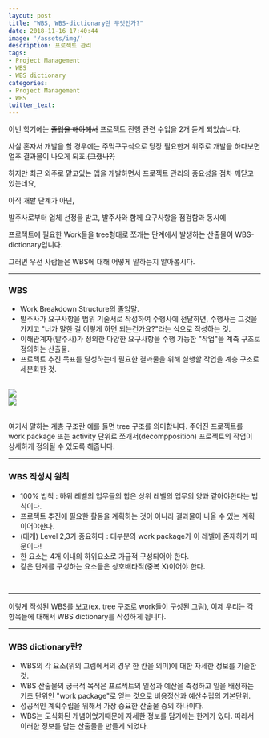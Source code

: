 ```yaml
---
layout: post
title: "WBS, WBS-dictionary란 무엇인가?"
date: 2018-11-16 17:40:44
image: '/assets/img/'
description: 프로젝트 관리
tags:
- Project Management
- WBS
- WBS dictionary
categories:
- Project Management
- WBS
twitter_text:
---
```


이번 학기에는 <del>졸업을 해야해서</del> 프로젝트 진행 관련 수업을 2개 듣게 되었습니다.
<br>

사실 혼자서 개발을 할 경우에는 주먹구구식으로 당장 필요한거 위주로 개발을 하다보면 얼추 결과물이 나오게 되죠.<del>(그랬나?)</del>
<br>

하지만 최근 외주로 맡고있는 앱을 개발하면서 프로젝트 관리의 중요성을 점차 깨닫고 있는데요,
<br>

아직 개발 단계가 아닌, 
<br>

발주사로부터 업체 선정을 받고, 발주사와 함께 요구사항을 점검함과 동시에 
<br>

프로젝트에 필요한 Work들을 tree형태로 쪼개는 단계에서 발생하는 산출물이 WBS-dictionary입니다.
<br>

그러면 우선 사람들은 WBS에 대해 어떻게 말하는지 알아봅시다.
<br>
<hr>

### WBS
- Work Breakdown Structure의 줄임말.
- 발주사가 요구사항을 범위 기술서로 작성하여 수행사에 전달하면, 수행사는 그것을 가지고 "너가 말한 걸 이렇게 하면 되는건가요?"라는 식으로 작성하는 것.
- 이해관계자(발주사)가 정의한 다양한 요구사항을 수행 가능한 "작업"을 계측 구조로 정의하는 산출물.
- 프로젝트 추진 목표를 달성하는데 필요한 결과물을 위해 실행할 작업을 계층 구조로 세분화한 것.
<br>

<img src="https://m6n6j6i4.stackpathcdn.com/wp-content/uploads/2014/09/Figure-1-Work-Breakdwon-Structure.png">
<br>

<img src="https://lh6.googleusercontent.com/6QcLpyXBCs61XZ5eKzNLQZHPh91dIzX8L-J3DjG7GseVQ6_IFXKGRYv7gobh7xHRo1Ml8B89v9uA88RB6cC7wDnSgrtBbbfs-ET7Xj3jmjSt5sH3R3hKbtu7kAxII8Ewl2dynXvD">
<br>
<br>

여기서 말하는 계층 구조란 예를 들면 tree 구조를 의미합니다. 주어진 프로젝트를 work package 또는 activity 단위로 쪼개서(decompposition)
프로젝트의 작업이 상세하게 정의될 수 있도록 해줍니다.
<br>
<hr>

### WBS 작성시 원칙
- 100% 법칙 : 하위 레벨의 업무들의 합은 상위 레벨의 업무의 양과 같아야한다는 법칙이다.
- 프로젝트 추진에 필요한 활동을 계획하는 것이 아니라 결과물이 나올 수 있는 계획이어야한다.
- (대개) Level 2,3가 중요하다 : 대부분의 work package가 이 레벨에 존재하기 때문이다!
- 한 요소는 4개 이내의 하위요소로 가급적 구성되어야 한다.
- 같은 단계를 구성하는 요소들은 상호배타적(중복 X)이어야 한다.
<br>
<hr>
이렇게 작성된 WBS를 보고(ex. tree 구조로 work들이 구성된 그림), 이제 우리는 각 항목들에 대해서 WBS dictionary를 작성하게 됩니다.
<br>
<hr>

### WBS dictionary란?
- WBS의 각 요소(위의 그림에서의 경우 한 칸을 의미)에 대한 자세한 정보를 기술한 것.
- WBS 산출물의 궁극적 목적은 프로젝트의 일정과 예산을 측정하고 일을 배정하는 기초 단위인 "work package"로 얻는 것으로 비용정산과 예산수립의 기본단위.
- 성공적인 계획수립을 위해서 가장 중요한 산출물 중의 하나이다.
- WBS는 도식화된 개념이었기때문에 자세한 정보를 담기에는 한계가 있다. 따라서 이러한 정보를 담는 산출물을 만들게 되었다.
<br>

